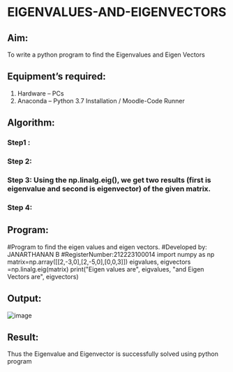 # EIGENVALUES-AND-EIGENVECTORS
## Aim:
To write a python program to find the Eigenvalues and Eigen Vectors
## Equipment’s required:
1. 	Hardware – PCs
2. 	Anaconda – Python 3.7 Installation / Moodle-Code Runner
## Algorithm:
### Step1 : 
### Step 2: 
### Step 3: Using the np.linalg.eig(),  we get two results (first is eigenvalue and second is eigenvector) of the given matrix.
### Step 4: 

## Program:
#Program to find the eigen values and eigen vectors.
#Developed by: JANARTHANAN B
#RegisterNumber:212223100014
import numpy as np
matrix=np.array([[2,-3,0],[2,-5,0],[0,0,3]])
eigvalues, eigvectors =np.linalg.eig(matrix)
print("Eigen values are", eigvalues, "and Eigen Vectors are", eigvectors) 

## Output:
![image](https://github.com/jokerjana/EIGENVALUES-AND-EIGENVECTORS/assets/147173630/2846f47c-1072-4862-911a-c1efcb6bcad4)

## Result:
Thus the Eigenvalue and Eigenvector is successfully solved using python program
